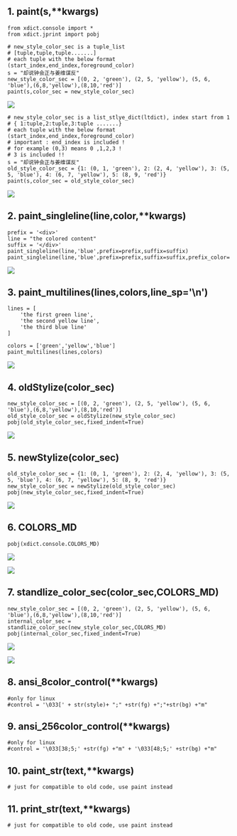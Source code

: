 


__1. paint(s,**kwargs)__
-------------------------

    from xdict.console import *
    from xdict.jprint import pobj
    
    # new_style_color_sec is a tuple_list
    # [tuple,tuple,tuple.......]
    # each tuple with the below format (start_index,end_index,foreground_color)
    s = "却说钟会正与姜维谋反"
    new_style_color_sec = [(0, 2, 'green'), (2, 5, 'yellow'), (5, 6, 'blue'),(6,8,'yellow'),(8,10,'red')]
    paint(s,color_sec = new_style_color_sec)
    
![](../Images/console.paint.0.png)

    # new_style_color_sec is a list_stlye_dict(ltdict), index start from 1
    # { 1:tuple,2:tuple,3:tuple .......}
    # each tuple with the below format (start_index,end_index,foreground_color)
    # important : end_index is included ! 
    # for example (0,3) means 0 ,1,2,3 !  
    # 3 is included !!
    s = "却说钟会正与姜维谋反"
    old_style_color_sec = {1: (0, 1, 'green'), 2: (2, 4, 'yellow'), 3: (5, 5, 'blue'), 4: (6, 7, 'yellow'), 5: (8, 9, 'red')}
    paint(s,color_sec = old_style_color_sec)

![](../Images/console.paint.1.png) 



__2. paint_singleline(line,color,**kwargs)__
---------------------------------------------

    prefix = '<div>'
    line = "the colored content"
    suffix = '</div>'
    paint_singleline(line,'blue',prefix=prefix,suffix=suffix)
    paint_singleline(line,'blue',prefix=prefix,suffix=suffix,prefix_color='green',suffix_color='green')

![](../Images/console.paint_singleline.0.png) 



__3. paint_multilines(lines,colors,line_sp='\n')__
--------------------------------------------------

    lines = [
        'the first green line',
        'the second yellow line',
        'the third blue line'
    ]

    colors = ['green','yellow','blue']
    paint_multilines(lines,colors)

![](../Images/console.paint_multilines.0.png) 


__4. oldStylize(color_sec)__
-----------------------------

    new_style_color_sec = [(0, 2, 'green'), (2, 5, 'yellow'), (5, 6, 'blue'),(6,8,'yellow'),(8,10,'red')]
    old_style_color_sec = oldStylize(new_style_color_sec)
    pobj(old_style_color_sec,fixed_indent=True)

![](../Images/console.oldStylize.0.png) 



__5. newStylize(color_sec)__
-----------------------------

    old_style_color_sec = {1: (0, 1, 'green'), 2: (2, 4, 'yellow'), 3: (5, 5, 'blue'), 4: (6, 7, 'yellow'), 5: (8, 9, 'red')}
    new_style_color_sec = newStylize(old_style_color_sec)
    pobj(new_style_color_sec,fixed_indent=True)

![](../Images/console.newStylize.0.png) 

__6. COLORS_MD__
----------------

    pobj(xdict.console.COLORS_MD)

![](../Images/console.COLORS_MD.linux.0.png) 

![](../Images/console.COLORS_MD.windows.0.png) 


__7. standlize_color_sec(color_sec,COLORS_MD)__
-----------------------------------------------

    new_style_color_sec = [(0, 2, 'green'), (2, 5, 'yellow'), (5, 6, 'blue'),(6,8,'yellow'),(8,10,'red')]
    internal_color_sec = standlize_color_sec(new_style_color_sec,COLORS_MD)
    pobj(internal_color_sec,fixed_indent=True)

![](../Images/console.standlize_color_sec.linux.0.png) 

![](../Images/console.standlize_color_sec.windows.0.png) 



__8. ansi_8color_control(**kwargs)__
-------------------------------------

    #only for linux
    #control = '\033[' + str(style)+ ";" +str(fg) +";"+str(bg) +"m"



__9. ansi_256color_control(**kwargs)__
---------------------------------------

    #only for linux
    #control = '\033[38;5;' +str(fg) +"m" + '\033[48;5;' +str(bg) +"m"


__10. paint_str(text,**kwargs)__
-------------------------------

    # just for compatible to old code, use paint instead

__11. print_str(text,**kwargs)__
---------------------------------

    # just for compatible to old code, use paint instead


